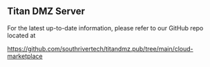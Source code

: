 ## Titan DMZ Server

For the latest up-to-date information, please refer to our GitHub repo located at 

https://github.com/southrivertech/titandmz.pub/tree/main/cloud-marketplace





